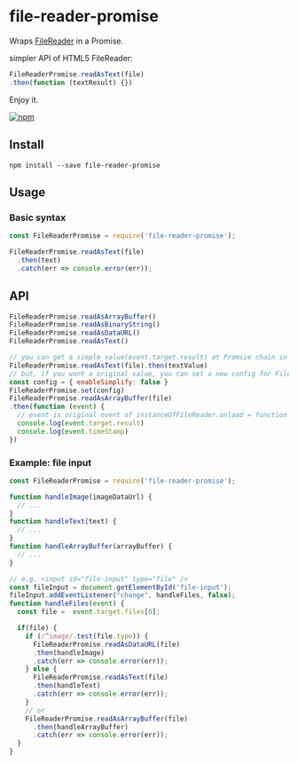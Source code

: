 # file-reader-promise
Wraps [FileReader](https://developer.mozilla.org/en-US/docs/Web/API/FileReader) in a Promise.

simpler API of HTML5 FileReader:
```javascript
FileReaderPromise.readAsText(file)
.then(function (textResult) {})
```
Enjoy it.

[![npm](https://img.shields.io/npm/v/file-reader-promise.svg)](https://www.npmjs.com/package/file-reader-promise)

## Install
```
npm install --save file-reader-promise
```

## Usage

### Basic syntax
```javascript
const FileReaderPromise = require('file-reader-promise');

FileReaderPromise.readAsText(file)
  .then(text)
  .catch(err => console.error(err));
```

## API
```javascript
FileReaderPromise.readAsArrayBuffer()
FileReaderPromise.readAsBinaryString()
FileReaderPromise.readAsDataURL()
FileReaderPromise.readAsText()

// you can get a simple value(event.target.result) at Promsie chain in default config.
FileReaderPromise.readAsText(file).then(textValue)
// but, if you want a original value, you can set a new config for FileReaderPromise:
const config = { enableSimplify: false }
FileReaderPromise.set(config)
FileReaderPromise.readAsArrayBuffer(file)
.then(function (event) {
  // event is original event of instanceOfFileReader.onload = function (event) {}
  console.log(event.target.result)
  console.log(event.timeStamp)
})
```

### Example: file input
```javascript
const FileReaderPromise = require('file-reader-promise');

function handleImage(imageDataUrl) {
  // ...
}
function handleText(text) {
  // ...
}
function handleArrayBuffer(arrayBuffer) {
  // ...
}

// e.g. <input id="file-input" type="file" />
const fileInput = document.getElementById('file-input');
fileInput.addEventListener("change", handleFiles, false);
function handleFiles(event) {
  const file =  event.target.files[0];

  if(file) {
    if (/^image/.test(file.type)) {
      FileReaderPromise.readAsDataURL(file)
      .then(handleImage)
      .catch(err => console.error(err));
    } else {
      FileReaderPromise.readAsText(file)
      .then(handleText)
      .catch(err => console.error(err));
    }
    // or
    FileReaderPromise.readAsArrayBuffer(file)
      .then(handleArrayBuffer)
      .catch(err => console.error(err));
  }
}
```